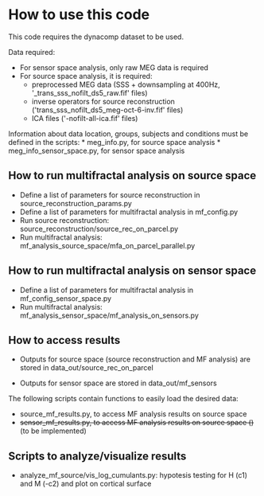 How to use this code
=====================

This code requires the dynacomp dataset to be used.


Data required:

* For sensor space analysis, only raw MEG data is required 
* For source space analysis, it is required:
    * preprocessed MEG data (SSS + downsampling at 400Hz, '_trans_sss_nofilt_ds5_raw.fif' files)
    * inverse operators for source reconstruction ('trans_sss_nofilt_ds5_meg-oct-6-inv.fif' files)
    * ICA files ('-nofilt-all-ica.fif' files)


Information about data location, groups, subjects and conditions must be defined in the scripts:
    * meg_info.py, for source space analysis
    * meg_info_sensor_space.py, for sensor space analysis


## How to run multifractal analysis on source space ##

* Define a list of parameters for source reconstruction in source_reconstruction_params.py
* Define a list of parameters for multifractal analysis in mf_config.py
* Run source reconstruction: source_reconstruction/source_rec_on_parcel.py
* Run multifractal analysis: mf_analysis_source_space/mfa_on_parcel_parallel.py


## How to run multifractal analysis on sensor space ##

* Define a list of parameters for multifractal analysis in mf_config_sensor_space.py
* Run multifractal analysis: mf_analysis_sensor_space/mf_analysis_on_sensors.py


## How to access results ##

* Outputs for source space (source reconstruction and MF analysis) are stored in data_out/source_rec_on_parcel

* Outputs for sensor space are stored in data_out/mf_sensors


The following scripts contain functions to easily load the desired data:

* source_mf_results.py, to access MF analysis results on source space
* ~~sensor_mf_results.py, to access MF analysis results on source space ()~~ (to be implemented)


## Scripts to analyze/visualize results ##

* analyze_mf_source/vis_log_cumulants.py:  hypotesis testing for H (c1) and M (-c2) and plot on cortical surface 



